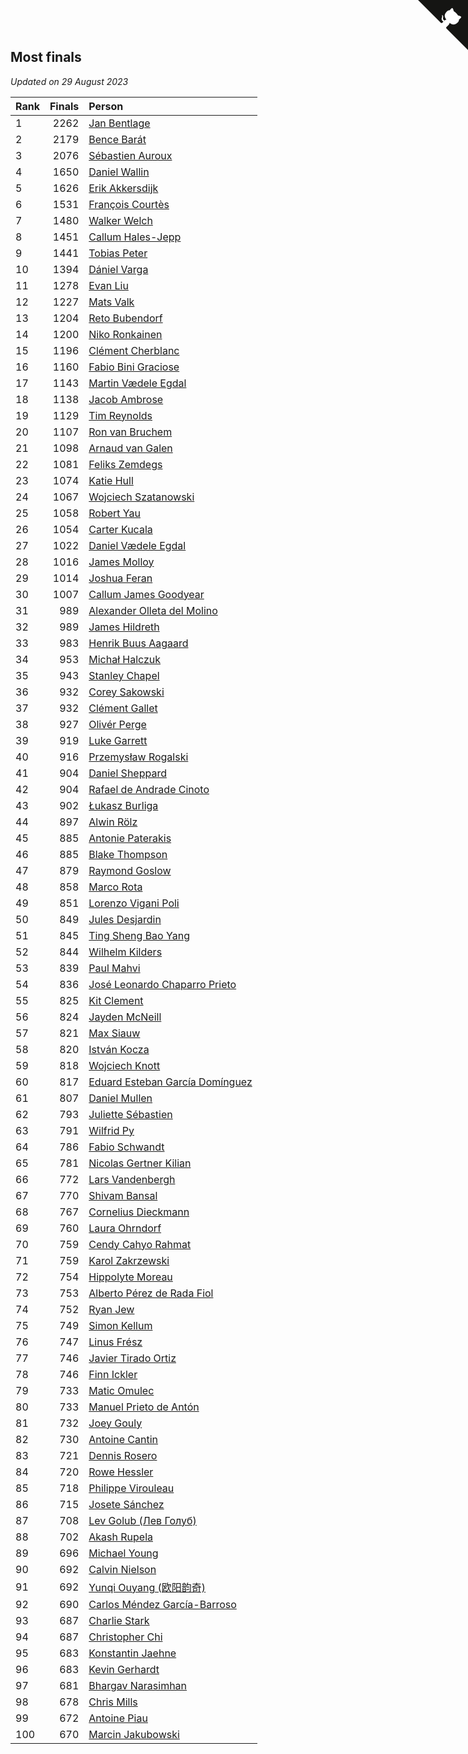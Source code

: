 ## Most finals

*Updated on 29 August 2023*

| Rank | Finals | Person |
| :--- | ---: | :--- |
| 1 | 2262 | [Jan Bentlage](https://www.worldcubeassociation.org/persons/2010BENT01) |
| 2 | 2179 | [Bence Barát](https://www.worldcubeassociation.org/persons/2008BARA01) |
| 3 | 2076 | [Sébastien Auroux](https://www.worldcubeassociation.org/persons/2008AURO01) |
| 4 | 1650 | [Daniel Wallin](https://www.worldcubeassociation.org/persons/2013WALL03) |
| 5 | 1626 | [Erik Akkersdijk](https://www.worldcubeassociation.org/persons/2005AKKE01) |
| 6 | 1531 | [François Courtès](https://www.worldcubeassociation.org/persons/2008COUR01) |
| 7 | 1480 | [Walker Welch](https://www.worldcubeassociation.org/persons/2011WELC01) |
| 8 | 1451 | [Callum Hales-Jepp](https://www.worldcubeassociation.org/persons/2012HALE01) |
| 9 | 1441 | [Tobias Peter](https://www.worldcubeassociation.org/persons/2014PETE03) |
| 10 | 1394 | [Dániel Varga](https://www.worldcubeassociation.org/persons/2008VARG01) |
| 11 | 1278 | [Evan Liu](https://www.worldcubeassociation.org/persons/2009LIUE01) |
| 12 | 1227 | [Mats Valk](https://www.worldcubeassociation.org/persons/2007VALK01) |
| 13 | 1204 | [Reto Bubendorf](https://www.worldcubeassociation.org/persons/2012BUBE01) |
| 14 | 1200 | [Niko Ronkainen](https://www.worldcubeassociation.org/persons/2010RONK01) |
| 15 | 1196 | [Clément Cherblanc](https://www.worldcubeassociation.org/persons/2014CHER05) |
| 16 | 1160 | [Fabio Bini Graciose](https://www.worldcubeassociation.org/persons/2010GRAC02) |
| 17 | 1143 | [Martin Vædele Egdal](https://www.worldcubeassociation.org/persons/2013EGDA02) |
| 18 | 1138 | [Jacob Ambrose](https://www.worldcubeassociation.org/persons/2010AMBR01) |
| 19 | 1129 | [Tim Reynolds](https://www.worldcubeassociation.org/persons/2005REYN01) |
| 20 | 1107 | [Ron van Bruchem](https://www.worldcubeassociation.org/persons/2003BRUC01) |
| 21 | 1098 | [Arnaud van Galen](https://www.worldcubeassociation.org/persons/2006GALE01) |
| 22 | 1081 | [Feliks Zemdegs](https://www.worldcubeassociation.org/persons/2009ZEMD01) |
| 23 | 1074 | [Katie Hull](https://www.worldcubeassociation.org/persons/2010HULL01) |
| 24 | 1067 | [Wojciech Szatanowski](https://www.worldcubeassociation.org/persons/2011SZAT01) |
| 25 | 1058 | [Robert Yau](https://www.worldcubeassociation.org/persons/2009YAUR01) |
| 26 | 1054 | [Carter Kucala](https://www.worldcubeassociation.org/persons/2015KUCA01) |
| 27 | 1022 | [Daniel Vædele Egdal](https://www.worldcubeassociation.org/persons/2013EGDA01) |
| 28 | 1016 | [James Molloy](https://www.worldcubeassociation.org/persons/2011MOLL01) |
| 29 | 1014 | [Joshua Feran](https://www.worldcubeassociation.org/persons/2011FERA01) |
| 30 | 1007 | [Callum James Goodyear](https://www.worldcubeassociation.org/persons/2012GOOD02) |
| 31 | 989 | [Alexander Olleta del Molino](https://www.worldcubeassociation.org/persons/2008OLLE01) |
| 32 | 989 | [James Hildreth](https://www.worldcubeassociation.org/persons/2009HILD01) |
| 33 | 983 | [Henrik Buus Aagaard](https://www.worldcubeassociation.org/persons/2006BUUS01) |
| 34 | 953 | [Michał Halczuk](https://www.worldcubeassociation.org/persons/2006HALC01) |
| 35 | 943 | [Stanley Chapel](https://www.worldcubeassociation.org/persons/2016CHAP04) |
| 36 | 932 | [Corey Sakowski](https://www.worldcubeassociation.org/persons/2011SAKO01) |
| 37 | 932 | [Clément Gallet](https://www.worldcubeassociation.org/persons/2004GALL02) |
| 38 | 927 | [Olivér Perge](https://www.worldcubeassociation.org/persons/2007PERG01) |
| 39 | 919 | [Luke Garrett](https://www.worldcubeassociation.org/persons/2017GARR05) |
| 40 | 916 | [Przemysław Rogalski](https://www.worldcubeassociation.org/persons/2013ROGA02) |
| 41 | 904 | [Daniel Sheppard](https://www.worldcubeassociation.org/persons/2009SHEP01) |
| 42 | 904 | [Rafael de Andrade Cinoto](https://www.worldcubeassociation.org/persons/2007CINO01) |
| 43 | 902 | [Łukasz Burliga](https://www.worldcubeassociation.org/persons/2013BURL01) |
| 44 | 897 | [Alwin Rölz](https://www.worldcubeassociation.org/persons/2016ROLZ01) |
| 45 | 885 | [Antonie Paterakis](https://www.worldcubeassociation.org/persons/2012PATE01) |
| 46 | 885 | [Blake Thompson](https://www.worldcubeassociation.org/persons/2010THOM03) |
| 47 | 879 | [Raymond Goslow](https://www.worldcubeassociation.org/persons/2014GOSL01) |
| 48 | 858 | [Marco Rota](https://www.worldcubeassociation.org/persons/2009ROTA01) |
| 49 | 851 | [Lorenzo Vigani Poli](https://www.worldcubeassociation.org/persons/2007POLI01) |
| 50 | 849 | [Jules Desjardin](https://www.worldcubeassociation.org/persons/2010DESJ01) |
| 51 | 845 | [Ting Sheng Bao Yang](https://www.worldcubeassociation.org/persons/2008BAOY01) |
| 52 | 844 | [Wilhelm Kilders](https://www.worldcubeassociation.org/persons/2010KILD02) |
| 53 | 839 | [Paul Mahvi](https://www.worldcubeassociation.org/persons/2012MAHV01) |
| 54 | 836 | [José Leonardo Chaparro Prieto](https://www.worldcubeassociation.org/persons/2011CHAP01) |
| 55 | 825 | [Kit Clement](https://www.worldcubeassociation.org/persons/2008CLEM01) |
| 56 | 824 | [Jayden McNeill](https://www.worldcubeassociation.org/persons/2012MCNE01) |
| 57 | 821 | [Max Siauw](https://www.worldcubeassociation.org/persons/2017SIAU02) |
| 58 | 820 | [István Kocza](https://www.worldcubeassociation.org/persons/2005KOCZ01) |
| 59 | 818 | [Wojciech Knott](https://www.worldcubeassociation.org/persons/2011KNOT01) |
| 60 | 817 | [Eduard Esteban García Domínguez](https://www.worldcubeassociation.org/persons/2011EDUA01) |
| 61 | 807 | [Daniel Mullen](https://www.worldcubeassociation.org/persons/2016MULL04) |
| 62 | 793 | [Juliette Sébastien](https://www.worldcubeassociation.org/persons/2014SEBA01) |
| 63 | 791 | [Wilfrid Py](https://www.worldcubeassociation.org/persons/2016PYWI01) |
| 64 | 786 | [Fabio Schwandt](https://www.worldcubeassociation.org/persons/2014SCHW02) |
| 65 | 781 | [Nicolas Gertner Kilian](https://www.worldcubeassociation.org/persons/2013GERT01) |
| 66 | 772 | [Lars Vandenbergh](https://www.worldcubeassociation.org/persons/2003VAND01) |
| 67 | 770 | [Shivam Bansal](https://www.worldcubeassociation.org/persons/2011BANS02) |
| 68 | 767 | [Cornelius Dieckmann](https://www.worldcubeassociation.org/persons/2009DIEC01) |
| 69 | 760 | [Laura Ohrndorf](https://www.worldcubeassociation.org/persons/2009OHRN01) |
| 70 | 759 | [Cendy Cahyo Rahmat](https://www.worldcubeassociation.org/persons/2010RAHM02) |
| 71 | 759 | [Karol Zakrzewski](https://www.worldcubeassociation.org/persons/2014ZAKR01) |
| 72 | 754 | [Hippolyte Moreau](https://www.worldcubeassociation.org/persons/2008MORE02) |
| 73 | 753 | [Alberto Pérez de Rada Fiol](https://www.worldcubeassociation.org/persons/2011FIOL01) |
| 74 | 752 | [Ryan Jew](https://www.worldcubeassociation.org/persons/2008JEWR01) |
| 75 | 749 | [Simon Kellum](https://www.worldcubeassociation.org/persons/2016KELL12) |
| 76 | 747 | [Linus Frész](https://www.worldcubeassociation.org/persons/2011FRES01) |
| 77 | 746 | [Javier Tirado Ortiz](https://www.worldcubeassociation.org/persons/2009TIRA01) |
| 78 | 746 | [Finn Ickler](https://www.worldcubeassociation.org/persons/2012ICKL01) |
| 79 | 733 | [Matic Omulec](https://www.worldcubeassociation.org/persons/2010OMUL02) |
| 80 | 733 | [Manuel Prieto de Antón](https://www.worldcubeassociation.org/persons/2015ANTO04) |
| 81 | 732 | [Joey Gouly](https://www.worldcubeassociation.org/persons/2007GOUL01) |
| 82 | 730 | [Antoine Cantin](https://www.worldcubeassociation.org/persons/2010CANT02) |
| 83 | 721 | [Dennis Rosero](https://www.worldcubeassociation.org/persons/2010ROSE03) |
| 84 | 720 | [Rowe Hessler](https://www.worldcubeassociation.org/persons/2007HESS01) |
| 85 | 718 | [Philippe Virouleau](https://www.worldcubeassociation.org/persons/2008VIRO01) |
| 86 | 715 | [Josete Sánchez](https://www.worldcubeassociation.org/persons/2015SANC18) |
| 87 | 708 | [Lev Golub (Лев Голуб)](https://www.worldcubeassociation.org/persons/2014HOLU01) |
| 88 | 702 | [Akash Rupela](https://www.worldcubeassociation.org/persons/2012RUPE01) |
| 89 | 696 | [Michael Young](https://www.worldcubeassociation.org/persons/2008YOUN02) |
| 90 | 692 | [Calvin Nielson](https://www.worldcubeassociation.org/persons/2014NIEL03) |
| 91 | 692 | [Yunqi Ouyang (欧阳韵奇)](https://www.worldcubeassociation.org/persons/2007YUNQ01) |
| 92 | 690 | [Carlos Méndez García-Barroso](https://www.worldcubeassociation.org/persons/2010GARC02) |
| 93 | 687 | [Charlie Stark](https://www.worldcubeassociation.org/persons/2014STAR05) |
| 94 | 687 | [Christopher Chi](https://www.worldcubeassociation.org/persons/2014CHIC01) |
| 95 | 683 | [Konstantin Jaehne](https://www.worldcubeassociation.org/persons/2015JAEH01) |
| 96 | 683 | [Kevin Gerhardt](https://www.worldcubeassociation.org/persons/2013GERH01) |
| 97 | 681 | [Bhargav Narasimhan](https://www.worldcubeassociation.org/persons/2011NARA02) |
| 98 | 678 | [Chris Mills](https://www.worldcubeassociation.org/persons/2014MILL04) |
| 99 | 672 | [Antoine Piau](https://www.worldcubeassociation.org/persons/2008PIAU01) |
| 100 | 670 | [Marcin Jakubowski](https://www.worldcubeassociation.org/persons/2007JAKU01) |


<a href="https://github.com/JustinTimeCuber/wca_statistics" class="github-corner" aria-label="View source on Github"><svg width="80" height="80" viewBox="0 0 250 250" style="fill:#151513; color:#fff; position: absolute; top: 0; border: 0; right: 0;" aria-hidden="true"><path d="M0,0 L115,115 L130,115 L142,142 L250,250 L250,0 Z"></path><path d="M128.3,109.0 C113.8,99.7 119.0,89.6 119.0,89.6 C122.0,82.7 120.5,78.6 120.5,78.6 C119.2,72.0 123.4,76.3 123.4,76.3 C127.3,80.9 125.5,87.3 125.5,87.3 C122.9,97.6 130.6,101.9 134.4,103.2" fill="currentColor" style="transform-origin: 130px 106px;" class="octo-arm"></path><path d="M115.0,115.0 C114.9,115.1 118.7,116.5 119.8,115.4 L133.7,101.6 C136.9,99.2 139.9,98.4 142.2,98.6 C133.8,88.0 127.5,74.4 143.8,58.0 C148.5,53.4 154.0,51.2 159.7,51.0 C160.3,49.4 163.2,43.6 171.4,40.1 C171.4,40.1 176.1,42.5 178.8,56.2 C183.1,58.6 187.2,61.8 190.9,65.4 C194.5,69.0 197.7,73.2 200.1,77.6 C213.8,80.2 216.3,84.9 216.3,84.9 C212.7,93.1 206.9,96.0 205.4,96.6 C205.1,102.4 203.0,107.8 198.3,112.5 C181.9,128.9 168.3,122.5 157.7,114.1 C157.9,116.9 156.7,120.9 152.7,124.9 L141.0,136.5 C139.8,137.7 141.6,141.9 141.8,141.8 Z" fill="currentColor" class="octo-body"></path></svg></a><style>.github-corner:hover .octo-arm{animation:octocat-wave 560ms ease-in-out}@keyframes octocat-wave{0%,100%{transform:rotate(0)}20%,60%{transform:rotate(-25deg)}40%,80%{transform:rotate(10deg)}}@media (max-width:500px){.github-corner:hover .octo-arm{animation:none}.github-corner .octo-arm{animation:octocat-wave 560ms ease-in-out}}</style>
